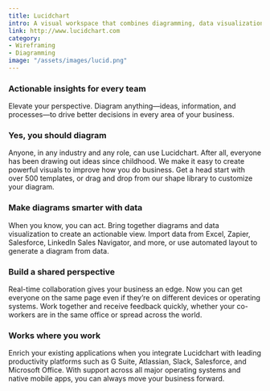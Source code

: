 ```yaml
---
title: Lucidchart
intro: A visual workspace that combines diagramming, data visualization, and collaboration to accelerate understanding and drive innovation.
link: http://www.lucidchart.com
category:
- Wireframing
- Diagramming
image: "/assets/images/lucid.png"
---
```


### Actionable insights for every team

Elevate your perspective. Diagram anything—ideas, information, and processes—to drive better decisions in every area of your business.

### Yes, you should diagram

Anyone, in any industry and any role, can use Lucidchart. After all, everyone has been drawing out ideas since childhood. We make it easy to create powerful visuals to improve how you do business. Get a head start with over 500 templates, or drag and drop from our shape library to customize your diagram.

### Make diagrams smarter with data

When you know, you can act. Bring together diagrams and data visualization to create an actionable view. Import data from Excel, Zapier, Salesforce, LinkedIn Sales Navigator, and more, or use automated layout to generate a diagram from data.

### Build a shared perspective

Real-time collaboration gives your business an edge. Now you can get everyone on the same page even if they’re on different devices or operating systems. Work together and receive feedback quickly, whether your co-workers are in the same office or spread across the world.

### Works where you work

Enrich your existing applications when you integrate Lucidchart with leading productivity platforms such as G Suite, Atlassian, Slack, Salesforce, and Microsoft Office. With support across all major operating systems and native mobile apps, you can always move your business forward.
